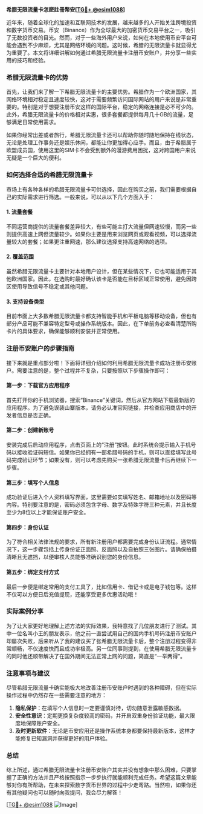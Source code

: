 **希腊无限流量卡怎麽註冊幣安[[TG💪+ @esim1088](https://t.me/s/esim1088)]**

近年来，随着全球化的加速和互联网技术的发展，越来越多的人开始关注跨境投资和数字货币交易。币安（Binance）作为全球最大的加密货币交易平台之一，吸引了无数投资者的目光。然而，对于一些海外用户来说，如何在本地使用币安平台可能会遇到不少麻烦，尤其是网络环境的问题。这时候，希腊的无限流量卡就显得尤为重要了。本文将详细讲解如何通过希腊无限流量卡注册币安账户，并分享一些实用的技巧和经验。

### 希腊无限流量卡的优势

首先，让我们来了解一下希腊无限流量卡的主要优势。希腊作为一个欧洲国家，其网络环境相对稳定且速度较快，这对于需要频繁访问国际网站的用户来说是非常重要的。特别是对于想要注册币安这样的国际平台，稳定的网络连接是必不可少的。此外，希腊无限流量卡的价格相对实惠，很多套餐都提供每月几十GB的流量，足够满足日常使用需求。

如果你经常出差或者旅行，希腊无限流量卡还可以帮助你随时随地保持在线状态，无论是处理工作事务还是娱乐休闲，都能让你更加得心应手。而且，由于希腊属于欧盟成员国，使用这里的SIM卡不会受到额外的漫游费用困扰，这对跨国用户来说无疑是一个巨大的便利。

### 如何选择合适的希腊无限流量卡

市场上有各种各样的希腊无限流量卡可供选择，因此在购买之前，我们需要根据自己的实际需求进行筛选。一般来说，可以从以下几个方面入手：

#### 1. 流量套餐
不同运营商提供的流量套餐差异较大，有些可能主打大流量但网速较慢，而另一些则提供高速上网但流量较少。如果你主要是用来浏览网页或观看视频，可以选择流量较大的套餐；如果更注重网速，那么建议选择支持高速网络的选项。

#### 2. 覆盖范围
虽然希腊无限流量卡主要针对本地用户设计，但在某些情况下，它也可能适用于其他欧洲国家。因此，在选购时最好确认该卡是否能在目标区域正常使用，避免因跨区使用导致信号不稳定或其他问题。

#### 3. 支持设备类型
目前市面上大多数希腊无限流量卡都支持智能手机和平板电脑等移动设备，但也有部分产品可能不兼容特定型号或操作系统版本。因此，在下单前务必查看清楚所购卡片的具体要求，确保能够顺利安装并正常使用。

### 注册币安账户的步骤指南

接下来就是重点部分啦！下面将详细介绍如何利用希腊无限流量卡成功注册币安账户。需要注意的是，整个过程并不复杂，只要按照以下步骤操作即可：

#### 第一步：下载官方应用程序
首先打开你的手机浏览器，搜索“Binance”关键词，然后从官方网站下载最新版的应用程序。为了避免误装山寨版本，请务必认准官网链接，并检查应用商店中的开发者信息是否正确。

#### 第二步：创建新账号
安装完成后启动应用程序，点击页面上的“注册”按钮。此时系统会提示输入手机号码以接收验证码短信。如果你已经拥有一部希腊号码的手机，则可以直接填写此号码完成验证环节；如果没有，则可以考虑先购买一张希腊无限流量卡后再继续下一步骤。

#### 第三步：填写个人信息
成功验证后进入个人资料填写界面，这里需要如实填写姓名、邮箱地址以及密码等内容。特别要注意的是，密码必须包含字母、数字及特殊字符三种元素，并且长度至少为8位以上才能保证账户安全。

#### 第四步：身份认证
为了符合相关法律法规的要求，所有新注册用户都需要完成身份认证流程。通常情况下，这一步骤包括上传身份证正面照、反面照以及自拍照三张图片。请确保拍摄清晰且无遮挡，以便审核人员能够准确识别您的身份信息。

#### 第五步：绑定支付方式
最后一步便是绑定常用的支付工具了，比如信用卡、借记卡或是电子钱包等。这样不仅可以方便日后充值提现，还能享受更多优惠活动哦！

### 实际案例分享

为了让大家更好地理解上述方法的实际效果，我特意找了几位朋友进行了测试。其中一位名叫小王的朋友表示，他之前一直尝试用自己的国内手机号码注册币安账户却屡次失败，后来听从了我的建议买了张希腊无限流量卡后，整个注册过程变得非常顺畅，不仅速度快而且成功率极高。另一位同事则提到，在使用希腊无限流量卡的同时他还顺带解决了在国外期间无法正常上网的问题，简直是“一举两得”。

### 注意事项与建议

尽管希腊无限流量卡确实能极大地改善注册币安账户时遇到的各种障碍，但在实际操作过程中仍然存在一些需要注意的地方：

1. **隐私保护**：在填写个人信息时一定要谨慎对待，切勿随意泄露敏感数据。
2. **安全性意识**：定期更换复杂度较高的密码，并开启双重身份验证功能，最大限度地保障账户安全。
3. **及时更新软件**：无论是币安应用还是操作系统本身都要保持最新版本，这样才能修复已知漏洞并获得更好的用户体验。

### 总结

综上所述，通过希腊无限流量卡注册币安账户其实并没有想象中那么困难，只要掌握了正确的方法并且严格按照指示一步步执行就能顺利完成任务。希望这篇文章能够对你有所帮助，在未来探索数字货币世界的过程中少走弯路。当然啦，如果你还有其他疑问也可以随时向我提问，我会尽力解答！

[[TG💪+ @esim1088](https://t.me/s/esim1088) ![Image](https://i.postimg.cc/4NQfJmqS/Snipaste-2025-05-13-00-14-12.png)]